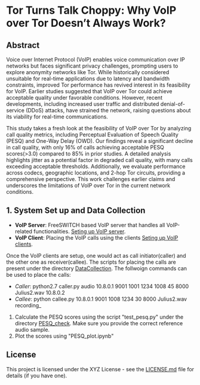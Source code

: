 # Tor Turns Talk Choppy: Why VoIP over Tor Doesn’t Always Work?

## Abstract
Voice over Internet Protocol (VoIP) enables voice communication over IP networks but faces significant privacy challenges, prompting users to explore anonymity networks like Tor. While historically considered unsuitable for real-time applications due to latency and bandwidth constraints, improved Tor performance has revived interest in its feasibility for VoIP. Earlier studies suggested that VoIP over Tor could achieve acceptable quality under favorable conditions. However, recent developments, including increased user traffic and distributed denial-of-service (DDoS) attacks, have strained the network, raising questions about its viability for real-time communications.

This study takes a fresh look at the feasibility of VoIP over Tor by analyzing call quality metrics, including Perceptual Evaluation of Speech Quality (PESQ) and One-Way Delay (OWD). Our findings reveal a significant decline in call quality, with only 16% of calls achieving acceptable PESQ scores(>3.0) compared to 85% in prior studies. A detailed analysis highlights jitter as a potential factor in degraded call quality, with many calls exceeding acceptable thresholds. Additionally, we evaluate performance across codecs, geographic locations, and 2-hop Tor circuits, providing a comprehensive perspective. This work challenges earlier claims and underscores the limitations of VoIP over Tor in the current network conditions.

## 1. System Set up and Data Collection

- **VoIP Server**: FreeSWITCH based VoIP server that handles all VoIP-related functionalities. [Seting up VoIP server](./readme/VoIP-server.md).
- **VoIP Client**: Placing the VoIP calls using the clients  [Seting up VoIP clients](./readme/VoIP-client.md).

Once the VoIP clients are setup, one would act as call initiator(caller) and the other one as receiver(callee). The scripts for placing the calls are present under the directory [DataCollection](./DataCollection). The follwoign commands can be used to place the calls:

- *Caller*: python2.7 caller.py audio 10.8.0.1 9001 1001 1234 1008 45 8000 Julius2.wav 10.8.0.2
- *Callee*: python callee.py 10.8.0.1 9001 1008 1234 30 8000 Julius2.wav recording_

1. Calculate the PESQ scores using the script "test_pesq.py" under the directory [PESQ_check](PESQ_check). Make sure you provide the correct reference audio sample.
2. Plot the scores using "PESQ_plot.ipynb"

## License

This project is licensed under the XYZ License - see the [LICENSE.md](./LICENSE.md) file for details (if you have one).
